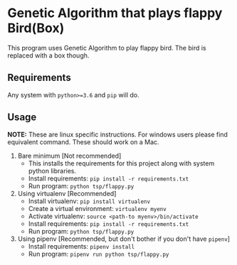 # Genetic Algorithm that plays flappy Bird(Box)
This program uses Genetic Algorithm to play flappy bird. The bird is replaced with a box though.

## Requirements
Any system with `python>=3.6` and `pip` will do.

## Usage
**NOTE:** These are linux specific instructions. For windows users please find equivalent command. These should work on a Mac. 

1. Bare minimum [Not recommended]
    - This installs the requirements for this project along with system python libraries.
    - Install requirements: `pip install -r requirements.txt`
    - Run program: `python tsp/flappy.py`
2. Using virtualenv [Recommended]
    - Install virtualenv: `pip install virtualenv`
    - Create a virtual environment: `virtualenv myenv`
    - Activate virtualenv: `source <path-to myenv>/bin/activate`
    - Install requirements: `pip install -r requirements.txt`
    - Run program: `python tsp/flappy.py`
3. Using pipenv [Recommended, but don't bother if you don't have `pipenv`]
    - Install requirements: `pipenv install`
    - Run program: `pipenv run python tsp/flappy.py`
